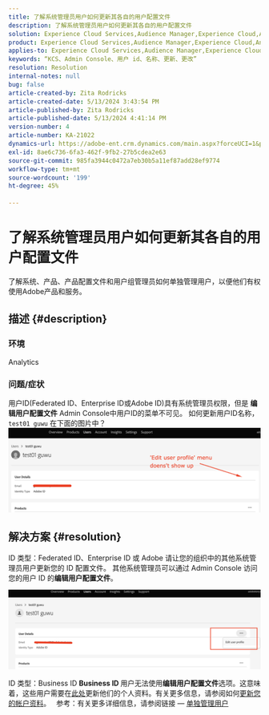 ```yaml
---
title: 了解系统管理员用户如何更新其各自的用户配置文件
description: 了解系统管理员用户如何更新其各自的用户配置文件
solution: Experience Cloud Services,Audience Manager,Experience Cloud,Analytics,Target,Admin
product: Experience Cloud Services,Audience Manager,Experience Cloud,Analytics,Target,Admin
applies-to: Experience Cloud Services,Audience Manager,Experience Cloud,Analytics,Target,Admin
keywords: “KCS、Admin Console、用户 id、名称、更新、更改”
resolution: Resolution
internal-notes: null
bug: false
article-created-by: Zita Rodricks
article-created-date: 5/13/2024 3:43:54 PM
article-published-by: Zita Rodricks
article-published-date: 5/13/2024 4:41:14 PM
version-number: 4
article-number: KA-21022
dynamics-url: https://adobe-ent.crm.dynamics.com/main.aspx?forceUCI=1&pagetype=entityrecord&etn=knowledgearticle&id=e6196c94-3f11-ef11-9f8a-6045bd03c412
exl-id: 8ae6c736-6fa3-462f-9fb2-27b5cdea2e63
source-git-commit: 985fa3944c0472a7eb30b5a11ef87add28ef9774
workflow-type: tm+mt
source-wordcount: '199'
ht-degree: 45%

---
```


# 了解系统管理员用户如何更新其各自的用户配置文件


了解系统、产品、产品配置文件和用户组管理员如何单独管理用户，以便他们有权使用Adobe产品和服务。

## 描述 {#description}


### <b>环境</b>

Analytics

### 问题/症状

用户ID(Federated ID、Enterprise ID或Adobe ID)具有系统管理员权限，但是 <b>编辑用户配置文件</b> Admin Console中用户ID的菜单不可见。 如何更新用户ID名称， `test01 guwu` 在下面的图片中？ ![](assets/___ea196c94-3f11-ef11-9f8a-6045bd03c412___.png)


## 解决方案 {#resolution}


ID 类型：Federated ID、Enterprise ID 或 Adobe
请让您的组织中的其他系统管理员用户更新您的 ID 配置文件。 其他系统管理员可以通过 Admin Console 访问您的用户 ID 的<b>编辑用户配置文件</b>。

![](assets/5d528b6b-4667-ed11-9561-6045bd006e5a.png)

ID 类型：Business ID
<b>Business ID </b>用户无法使用<b>编辑用户配置文件</b>选项。这意味着，这些用户需要在[此处](https://account.adobe.com/cn/profile)更新他们的个人资料。有关更多信息，请参阅如何[更新您的帐户资料](https://helpx.adobe.com/cn/manage-account/using/edit-adobe-account-personal-profile.html)。
 
参考：有关更多详细信息，请参阅链接 —  [单独管理用户](https://helpx.adobe.com/cn/enterprise/using/manage-users-individually.html)
